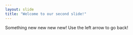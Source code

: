 ```yaml
---
layout: slide
title: "Welcome to our second slide!"
---
```

Something new new new new!
Use the left arrow to go back!
